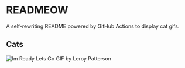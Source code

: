# READMEOW

A self-rewriting README powered by GitHub Actions to display cat gifs.

## Cats

![Im Ready Lets Go GIF by Leroy Patterson](https://media2.giphy.com/media/CjmvTCZf2U3p09Cn0h/200.gif?cid=9acd02dav82eue5yrytwpyl5jz1fi71lhnrty129uv82i7w3&ep=v1_gifs_search&rid=200.gif&ct=g)
